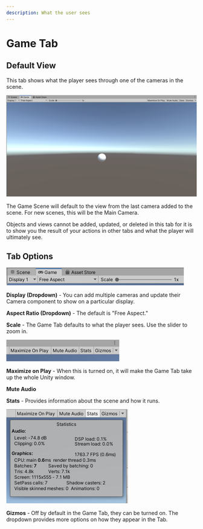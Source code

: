 ```yaml
---
description: What the user sees
---
```


# Game Tab

## Default View

This tab shows what the player sees through one of the cameras in the scene.

![Example of the Game Tab \(or Game View\) of a scene with a single sphere game object added.](../../.gitbook/assets/image%20%2869%29.png)

The Game Scene will default to the view from the last camera added to the scene. For new scenes, this will be the Main Camera.

Objects and views cannot be added, updated, or deleted in this tab for it is to show you the result of your actions in other tabs and what the player will ultimately see.

## Tab Options

![](../../.gitbook/assets/image%20%2872%29.png)

**Display \(Dropdown\)** - You can add multiple cameras and update their Camera component to show on a particular display.

**Aspect Ratio \(Dropdown\)** - The default is "Free Aspect."

**Scale** - The Game Tab defaults to what the player sees. Use the slider to zoom in.

![](../../.gitbook/assets/image%20%2887%29.png)

**Maximize on Play** - When this is turned on, it will make the Game Tab take up the whole Unity window.

**Mute Audio**

**Stats** - Provides information about the scene and how it runs.

![](../../.gitbook/assets/image%20%2865%29.png)

**Gizmos** - Off by default in the Game Tab, they can be turned on. The dropdown provides more options on how they appear in the Tab.

